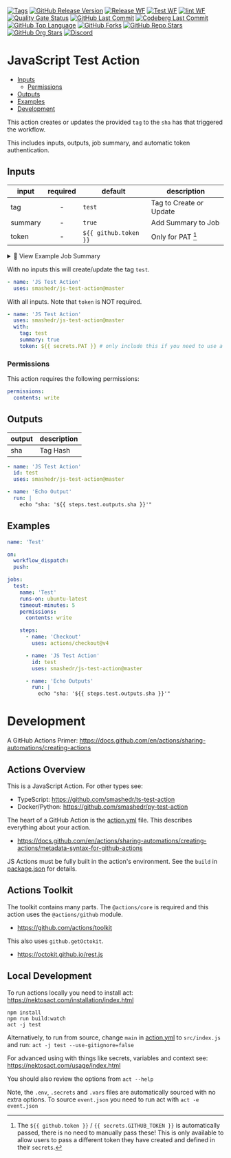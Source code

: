 [![Tags](https://img.shields.io/badge/tags-v1_%7C_v1.0-blue?logo=git&logoColor=white)](https://github.com/smashedr/js-test-action/tags)
[![GitHub Release Version](https://img.shields.io/github/v/release/smashedr/js-test-action?logo=github&label=latest)](https://github.com/smashedr/js-test-action/releases/latest)
[![Release WF](https://img.shields.io/github/actions/workflow/status/smashedr/js-test-action/release.yaml?logo=github&label=release)](https://github.com/smashedr/js-test-action/actions/workflows/release.yaml)
[![Test WF](https://img.shields.io/github/actions/workflow/status/smashedr/js-test-action/test.yaml?logo=github&label=test)](https://github.com/smashedr/js-test-action/actions/workflows/test.yaml)
[![lint WF](https://img.shields.io/github/actions/workflow/status/smashedr/js-test-action/lint.yaml?logo=github&label=lint)](https://github.com/smashedr/js-test-action/actions/workflows/lint.yaml)
[![Quality Gate Status](https://sonarcloud.io/api/project_badges/measure?project=smashedr_js-test-action&metric=alert_status)](https://sonarcloud.io/summary/new_code?id=smashedr_js-test-action)
[![GitHub Last Commit](https://img.shields.io/github/last-commit/smashedr/js-test-action?logo=github&label=updated)](https://github.com/smashedr/js-test-action/graphs/commit-activity)
[![Codeberg Last Commit](https://img.shields.io/gitea/last-commit/shaner/js-test-action/master?gitea_url=https%3A%2F%2Fcodeberg.org%2F&logo=codeberg&logoColor=white&label=updated)](https://codeberg.org/shaner/js-test-action)
[![GitHub Top Language](https://img.shields.io/github/languages/top/smashedr/js-test-action?logo=htmx)](https://github.com/smashedr/js-test-action)
[![GitHub Forks](https://img.shields.io/github/forks/smashedr/js-test-action?style=flat&logo=github)](https://github.com/smashedr/js-test-action/forks)
[![GitHub Repo Stars](https://img.shields.io/github/stars/smashedr/js-test-action?style=flat&logo=github)](https://github.com/smashedr/js-test-action/stargazers)
[![GitHub Org Stars](https://img.shields.io/github/stars/cssnr?style=flat&logo=github&label=org%20stars)](https://cssnr.github.io/)
[![Discord](https://img.shields.io/discord/899171661457293343?logo=discord&logoColor=white&label=discord&color=7289da)](https://discord.gg/wXy6m2X8wY)

# JavaScript Test Action

- [Inputs](#Inputs)
  - [Permissions](#Permissions)
- [Outputs](#Outputs)
- [Examples](#Examples)
- [Development](#Development)

This action creates or updates the provided `tag` to the `sha` has that triggered the workflow.

This includes inputs, outputs, job summary, and automatic token authentication.

## Inputs

| input   | required | default               | description             |
| ------- | :------: | --------------------- | ----------------------- |
| tag     |    -     | `test`                | Tag to Create or Update |
| summary |    -     | `true`                | Add Summary to Job      |
| token   |    -     | `${{ github.token }}` | Only for PAT [^1]       |

<details><summary>👀 View Example Job Summary</summary>

---

Updated: [test](https://github.com/smashedr/js-test-action/releases/tag/test) :arrow_right: `6470ef53102d5229672433f1adb6afa42e7b64d9`

<details><summary>Inputs</summary><table><tr><th>Input</th><th>Value</th></tr><tr><td>tag</td><td>test</td></tr><tr><td>summary</td><td>true</td></tr></table></details>

---

</details>

With no inputs this will create/update the tag `test`.

```yaml
- name: 'JS Test Action'
  uses: smashedr/js-test-action@master
```

With all inputs. Note that `token` is NOT required.

```yaml
- name: 'JS Test Action'
  uses: smashedr/js-test-action@master
  with:
    tag: test
    summary: true
    token: ${{ secrets.PAT }} # only include this if you need to use a PAT
```

### Permissions

This action requires the following permissions:

```yaml
permissions:
  contents: write
```

## Outputs

| output | description |
| ------ | ----------- |
| sha    | Tag Hash    |

```yaml
- name: 'JS Test Action'
  id: test
  uses: smashedr/js-test-action@master

- name: 'Echo Output'
  run: |
    echo "sha: '${{ steps.test.outputs.sha }}'"
```

## Examples

```yaml
name: 'Test'

on:
  workflow_dispatch:
  push:

jobs:
  test:
    name: 'Test'
    runs-on: ubuntu-latest
    timeout-minutes: 5
    permissions:
      contents: write

    steps:
      - name: 'Checkout'
        uses: actions/checkout@v4

      - name: 'JS Test Action'
        id: test
        uses: smashedr/js-test-action@master

      - name: 'Echo Outputs'
        run: |
          echo "sha: '${{ steps.test.outputs.sha }}'"
```

# Development

A GitHub Actions Primer: https://docs.github.com/en/actions/sharing-automations/creating-actions

## Actions Overview

This is a JavaScript Action. For other types see:

- TypeScript: https://github.com/smashedr/ts-test-action
- Docker/Python: https://github.com/smashedr/py-test-action

The heart of a GitHub Action is the [action.yml](action.yml) file. This describes everything about your action.

- https://docs.github.com/en/actions/sharing-automations/creating-actions/metadata-syntax-for-github-actions

JS Actions must be fully built in the action's environment. See the `build` in [package.json](package.json) for details.

## Actions Toolkit

The toolkit contains many parts. The `@actions/core` is required and this action uses the `@actions/github` module.

- https://github.com/actions/toolkit

This also uses `github.getOctokit`.

- https://octokit.github.io/rest.js

## Local Development

To run actions locally you need to install act: https://nektosact.com/installation/index.html

```shell
npm install
npm run build:watch
act -j test
```

Alternatively, to run from source, change `main` in [action.yml](action.yml) to `src/index.js` and
run: `act -j test --use-gitignore=false`

For advanced using with things like secrets, variables and context see: https://nektosact.com/usage/index.html

You should also review the options from `act --help`

Note, the `.env`, `.secrets` and `.vars` files are automatically sourced with no extra options.
To source `event.json` you need to run act with `act -e event.json`

[^1]:
    The `${{ github.token }}` / `{{ secrets.GITHUB_TOKEN }}` is automatically passed, there is no need to manually pass these!
    This is only available to allow users to pass a different token they have created and defined in their `secrets`.
